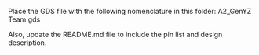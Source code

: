 Place the GDS file with the following nomenclature in this folder: A2_GenYZ Team.gds

Also, update the README.md file to include the pin list and design description.
